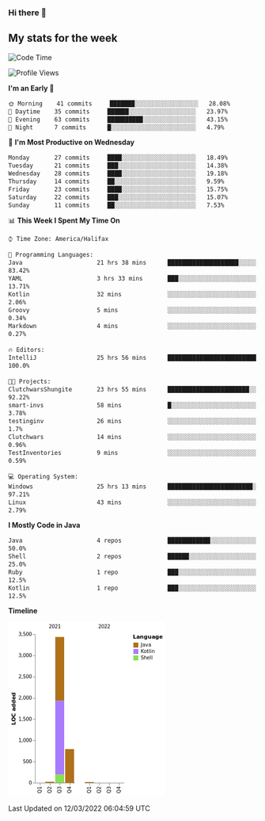 ### Hi there 👋

## My stats for the week
<!--START_SECTION:waka-->
![Code Time](http://img.shields.io/badge/Code%20Time-59%20hrs%2012%20mins-blue)

![Profile Views](http://img.shields.io/badge/Profile%20Views-178-blue)

**I'm an Early 🐤** 

```text
🌞 Morning    41 commits     ███████░░░░░░░░░░░░░░░░░░   28.08% 
🌆 Daytime    35 commits     ██████░░░░░░░░░░░░░░░░░░░   23.97% 
🌃 Evening    63 commits     ██████████░░░░░░░░░░░░░░░   43.15% 
🌙 Night      7 commits      █░░░░░░░░░░░░░░░░░░░░░░░░   4.79%

```
📅 **I'm Most Productive on Wednesday** 

```text
Monday       27 commits     ████░░░░░░░░░░░░░░░░░░░░░   18.49% 
Tuesday      21 commits     ███░░░░░░░░░░░░░░░░░░░░░░   14.38% 
Wednesday    28 commits     ████░░░░░░░░░░░░░░░░░░░░░   19.18% 
Thursday     14 commits     ██░░░░░░░░░░░░░░░░░░░░░░░   9.59% 
Friday       23 commits     ████░░░░░░░░░░░░░░░░░░░░░   15.75% 
Saturday     22 commits     ███░░░░░░░░░░░░░░░░░░░░░░   15.07% 
Sunday       11 commits     ██░░░░░░░░░░░░░░░░░░░░░░░   7.53%

```


📊 **This Week I Spent My Time On** 

```text
⌚︎ Time Zone: America/Halifax

💬 Programming Languages: 
Java                     21 hrs 38 mins      ████████████████████░░░░░   83.42% 
YAML                     3 hrs 33 mins       ███░░░░░░░░░░░░░░░░░░░░░░   13.71% 
Kotlin                   32 mins             ░░░░░░░░░░░░░░░░░░░░░░░░░   2.06% 
Groovy                   5 mins              ░░░░░░░░░░░░░░░░░░░░░░░░░   0.34% 
Markdown                 4 mins              ░░░░░░░░░░░░░░░░░░░░░░░░░   0.27%

🔥 Editors: 
IntelliJ                 25 hrs 56 mins      █████████████████████████   100.0%

🐱‍💻 Projects: 
ClutchwarsShungite       23 hrs 55 mins      ███████████████████████░░   92.22% 
smart-invs               58 mins             █░░░░░░░░░░░░░░░░░░░░░░░░   3.78% 
testinginv               26 mins             ░░░░░░░░░░░░░░░░░░░░░░░░░   1.7% 
Clutchwars               14 mins             ░░░░░░░░░░░░░░░░░░░░░░░░░   0.96% 
TestInventories          9 mins              ░░░░░░░░░░░░░░░░░░░░░░░░░   0.59%

💻 Operating System: 
Windows                  25 hrs 13 mins      ████████████████████████░   97.21% 
Linux                    43 mins             ░░░░░░░░░░░░░░░░░░░░░░░░░   2.79%

```

**I Mostly Code in Java** 

```text
Java                     4 repos             ████████████░░░░░░░░░░░░░   50.0% 
Shell                    2 repos             ██████░░░░░░░░░░░░░░░░░░░   25.0% 
Ruby                     1 repo              ███░░░░░░░░░░░░░░░░░░░░░░   12.5% 
Kotlin                   1 repo              ███░░░░░░░░░░░░░░░░░░░░░░   12.5%

```


**Timeline**

![Chart not found](https://raw.githubusercontent.com/lyndseyy/lyndseyy/main/charts/bar_graph.png) 


 Last Updated on 12/03/2022 06:04:59 UTC
<!--END_SECTION:waka-->